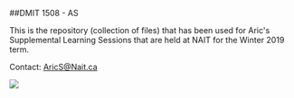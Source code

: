 ##DMIT 1508 - AS

This is the repository (collection of files) that has been used for Aric's Supplemental Learning Sessions that are held at NAIT for the Winter 2019 term.

Contact: AricS@Nait.ca

![](DMIT1508Winter2019SLSessionWeeklySchedule)
